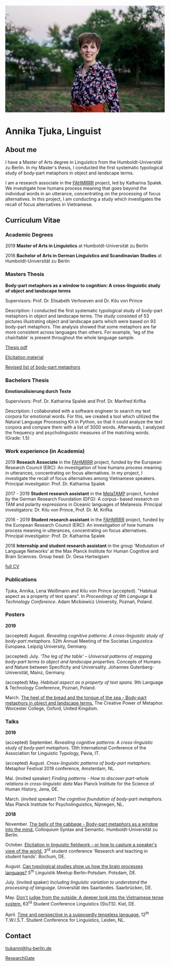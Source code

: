 
![Image](me.JPG)

# Annika Tjuka, Linguist 

## About me

I have a Master of Arts degree in Linguistics from the Humboldt-Universität zu Berlin. In my Master's thesis, I conducted the first systematic typological study of body-part metaphors in object and landscape terms. 

I am a research associate in the [FAHMRRR](https://www.projekte.hu-berlin.de/en/fahmrrr/index.html?set_language=en) project, led by Katharina Spalek. We investigate how humans process meaning that goes beyond the individual words in an utterance, concentrating on the processing of focus alternatives. In this project, I am conducting a study which investigates the recall of focus alternatives in Vietnamese.

## Curriculum Vitae

### Academic Degrees

2019 **Master of Arts in Linguistics** at Humboldt-Universität zu Berlin

2016 **Bachelor of Arts in German Linguistics and Scandinavian Studies** at Humboldt-Universität zu Berlin


### Masters Thesis

**Body-part metaphors as a window to cognition: A cross-linguistic study of object and landscape terms**

Supervisors: Prof. Dr. Elisabeth Verhoeven and Dr. Kilu von Prince

Description: I conducted the first systematic typological study of body-part metaphors in object and landscape terms. The study consisted of 53 pictures illustrating object and landscape parts which were based on 93 body-part metaphors. The analysis showed that some metaphors are far more consistent across languages than others. For example, 'leg of the chair/table' is present throughout the whole language sample.

[Thesis pdf](/slides/masterthesis_tjuka_120219.pdf) 

[Elicitation material](https://doi.org/10.6084/m9.figshare.7613120.v1)

[Revised list of body-part metaphors](https://doi.org/10.6084/m9.figshare.7613189.v1)


### Bachelors Thesis

**Emotionalisierung durch Texte**

Supervisors: Prof. Dr. Katharina Spalek and Prof. Dr. Manfred Krifka

Description: I collaborated with a software engineer to search my text corpora for emotional words. For this, we created a tool which utilized the Natural Language Processing Kit in Python, so that it could analyze the text corpora and compare them with a list of 3000 words. Afterwards, I analyzed the frequency and psycholinguistic measures of the matching words. (Grade: 1.5)


### Work experience (in Academia)

2019 **Reseach Associate** in the [FAHMRRR](https://www.projekte.hu-berlin.de/en/fahmrrr/index.html?set_language=en) project, funded by the European Research Council (ERC): An investigation of how humans process meaning in utterances, concentrating on focus alternatives. In my project, I investigate the recall of focus alternatives among Vietnamese speakers.
Principal investigator: Prof. Dr. Katharina Spalek

2017 - 2019 **Student research assistant** in the [MelaTAMP](https://www.projekte.hu-berlin.de/en/melatamp/project%20description?set_language=en) project, funded by the German Research Foundation (DFG): A corpus- based research on TAM and polarity expressions in Oceanic languages of Melanesia.
Principal investigators: Dr. Kilu von Prince, Prof. Dr. M. Krifka

2016 - 2019 **Student research assistant** in the [FAHMRRR](https://www.projekte.hu-berlin.de/en/fahmrrr/index.html?set_language=en) project, funded by the European Research Council (ERC): An investigation of how humans process meaning in utterances, concentrating on focus alternatives.
Principal investigator: Prof. Dr. Katharina Spalek

2018 **Internship and student research assistant** in the group 'Modulation of Language Networks' at the Max Planck Institute for Human Cognitive and Brain Sciences.
Group head: Dr. Gesa Hartwigsen

[full CV](CV_tjuka.pdf)

### Publications

Tjuka, Annika, Lena Weißmann and Kilu von Prince (accepted). "Habitual aspect as a property of text spans".  In _Proceedings of 9th Language & Technology Conference_. Adam Mickiewicz University, Poznań, Poland.

### Posters

**2019**

(accepted) August. _Revealing cognitive patterns: A cross-linguistic study of body-part metaphors._ 52th Annual Meeting of the Societas Linguistica Europaea. Leipzig University, Germany.

(accepted) July. _'The leg of the table' – Universal patterns of mapping body-part terms to object and landscape properties._ Concepts of Humans and Nature between Specificity and Universality. Johannes Gutenberg-Universität, Mainz, Germany.

(accepted) May. _Habitual aspect as a property of text spans._ 9th Language & Technology Conference, Poznań, Poland.

March. [The heel of the bread and the tongue of the sea - Body-part metaphors in object and landscape terms.](/posters/poster_metaphor_oxford.pdf) The Creative Power of Metaphor. Worcester College, Oxford, United Kingdom.


### Talks

**2019**

(accepted) September. _Revealing cognitive patterns: A cross-linguistic study of body-part metaphors._ 13th International Conference of the Association for Linguistic Typology, Pavia, IT.

(accepted) August. _Cross-linguistic patterns of body-part metaphors._ Metaphor Festival 2019 conference, Amsterdam, NL.

Mai. (invited speaker) _Finding patterns - How to discover part-whole relations in cross-linguistic data_ Max Planck Institute for the Science of Human History, Jena, DE.

March. (invited speaker) _The cognitive foundation of body-part metaphors._ Max Planck Institute for Psycholinguistics, Nijmegen, NL.

**2018** 

November. [The belly of the cabbage - Body-part metaphors as a window into the mind.](/slides/presi_colloquium_tjuka.pdf) Colloquium Syntax and Semantic. Humboldt-Universität zu Berlin.

October. [Elicitation in linguistic fieldwork - or how to capture a speaker's view of the world.](/slides/presi_RUB_tjuka.pdf) 3<sup>rd</sup>  student conference 'Research and teaching in student hands'. Bochum, DE.

August. [Can typological studies show us how the brain processes language?](/slides/presi_lingmeet_tjuka.pdf) 5<sup>th</sup> Linguistik Meetup Berlin-Potsdam. Potsdam, DE.

July. (invited spaker) _Including linguistic variation to understand the processing of language._ Universität des Saarlandes. Saarbrücken, DE. 

May. [Don't judge from the outside: A deeper look into the Vietnamese tense system.](/slides/presi_Stuts_tjuka.pdf) 63<sup>rd</sup>  Student Conference Linguistics (StuTS). Kiel, DE.

April. [Time and perspective in a supposedly tenseless language.](/slides/presi_twist_tjuka.pdf) 12<sup>th</sup> T.W.I.S.T. Student Conference for Linguistics, Leiden, NL.

## Contact

<tjukanni@hu-berlin.de>

[ResearchGate](https://www.researchgate.net/profile/Annika_Tjuka)

